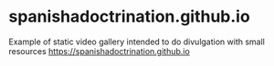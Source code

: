 # spanishadoctrination.github.io

Example of static video gallery intended to do divulgation with small resources
https://spanishadoctrination.github.io
